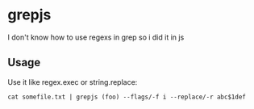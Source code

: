 # grepjs

I don't know how to use regexs in grep so i did it in js

## Usage

Use it like regex.exec or string.replace:

```
cat somefile.txt | grepjs (foo) --flags/-f i --replace/-r abc$1def
```